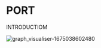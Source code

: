# PORT

INTRODUCTIOM


![graph_visualiser-1675038602480](https://user-images.githubusercontent.com/102888144/215535125-0f47823d-8d96-43c2-b3dc-042dff8a8ea8.png)


